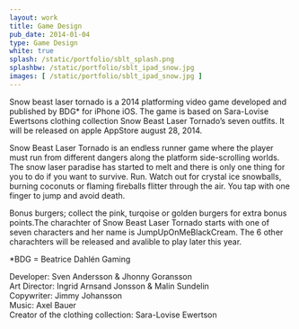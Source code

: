 ```yaml
---
layout: work
title: Game Design
pub_date: 2014-01-04
type: Game Design
white: true
splash: /static/portfolio/sblt_splash.png
splashbw: /static/portfolio/sblt_ipad_snow.jpg
images: [ /static/portfolio/sblt_ipad_snow.jpg ]
---
```

Snow beast laser tornado is a 2014 platforming video game developed and published by BDG* for iPhone iOS. The game is based on Sara-Lovise Ewertsons clothing collection Snow Beast Laser Tornado’s seven outfits. It will be released on apple AppStore august 28, 2014. 

Snow Beast Laser Tornado is an endless runner game where the player must run from different dangers along the platform side-scrolling worlds. The snow laser paradise has started to melt and there is only one thing for you to do if you want to survive. Run. Watch out for crystal ice snowballs, burning coconuts or flaming fireballs flitter through the air. You tap with one finger to jump and avoid death. 

Bonus burgers; collect the pink, turqoise or golden burgers for extra bonus points.The charachter of Snow Beast Laser Tornado starts with one of seven characters and her name is JumpUpOnMeBlackCream. The 6 other charachters will be released and avalible to play later this year.




*BDG = Beatrice Dahlén Gaming <br>


Developer: Sven Andersson & Jhonny Goransson <br>
Art Director: Ingrid Arnsand Jonsson & Malin Sundelin <br>
Copywriter: Jimmy Johansson <br>
Music: Axel Bauer <br>
Creator of the clothing collection: Sara-Lovise Ewertson
